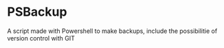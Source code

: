 # PSBackup
A script made with Powershell to make backups, include the possibilitie of version control with GIT
